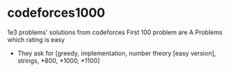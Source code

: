 # codeforces1000
1e3 problems' solutions from codeforces
First 100 problem are A Problems which rating is easy
- They ask for [greedy, implementation, number theory [easy version], strings, *800, *1000, *1100]
